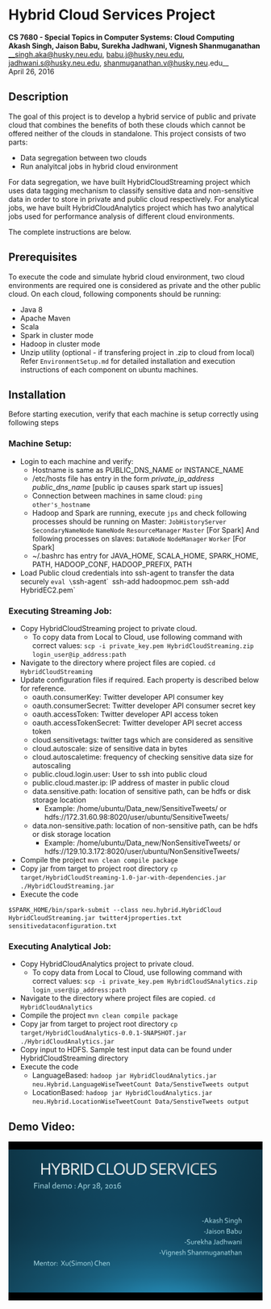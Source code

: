 Hybrid Cloud Services Project 
=============================

**CS 7680 - Special Topics in Computer Systems: Cloud Computing** <br />
**Akash Singh, Jaison Babu, Surekha Jadhwani, Vignesh Shanmuganathan** <br />
__singh.aka@husky.neu.edu, babu.j@husky.neu.edu, jadhwani.s@husky.neu.edu, shanmuganathan.v@husky.neu.edu__ <br />
April 26, 2016 <br />

Description
-----------
The goal of this project is to develop a hybrid service of public and private cloud that combines the benefits of both these clouds which cannot be offered neither of the clouds in standalone.
This project consists of two parts:
 - Data segregation between two clouds
 - Run analyitcal jobs in hybrid cloud environment

For data segregation, we have built HybridCloudStreaming project which uses data tagging mechanism to classify sensitive data and non-sensitive data in order to store in private and public cloud respectively.
For analytical jobs, we have built HybridCloudAnalytics project which has two analytical jobs used for performance analysis of different cloud environments.

The complete instructions are below.

Prerequisites
-------------
To execute the code and simulate hybrid cloud environment, two cloud environments are required one is considered as private and the other public cloud.
On each cloud, following components should be running:
- Java 8
- Apache Maven
- Scala
- Spark in cluster mode
- Hadoop in cluster mode
- Unzip utility (optional - if transfering project in .zip to cloud from local) <br />
Refer `EnvironmentSetup.md` for detailed installation and execution instructions of each component on ubuntu machines.

Installation
------------
Before starting execution, verify that each machine is setup correctly using following steps

### Machine Setup:
* Login to each machine and verify:
  * Hostname is same as PUBLIC_DNS_NAME or INSTANCE_NAME
  * /etc/hosts file has entry in the form _private_ip_address public_dns_name_ [public ip causes spark start up issues]
  * Connection between machines in same cloud: `ping other's_hostname`
  * Hadoop and Spark are running, execute `jps` and check following processes should be running on Master: 
   `JobHistoryServer`
   `SecondaryNameNode`
   `NameNode`
   `ResourceManager`
   `Master`  [For Spark]
  And following processes on slaves:
   `DataNode`
   `NodeManager`
   `Worker` [For Spark]
  * ~/.bashrc has entry for JAVA_HOME, SCALA_HOME, SPARK_HOME, PATH, HADOOP_CONF, HADOOP_PREFIX, PATH
* Load Public cloud credentials into ssh-agent to transfer the data securely
  `eval \`ssh-agent\``
  `ssh-add hadoopmoc.pem`
  `ssh-add HybridEC2.pem`

### Executing Streaming Job:
* Copy HybridCloudStreaming project to private cloud.
  * To copy data from Local to Cloud, use following command with correct values: 
  `scp -i private_key.pem HybridCloudStreaming.zip login_user@ip_address:path`
* Navigate to the directory where project files are copied.
`cd HybridCloudStreaming`
* Update configuration files if required. Each property is described below for reference. 
  * oauth.consumerKey: Twitter developer API consumer key
  * oauth.consumerSecret: Twitter developer API consumer secret key
  * oauth.accessToken: Twitter developer API access token
  * oauth.accessTokenSecret: Twitter developer API secret access token
  * cloud.sensitivetags: twitter tags which are considered as sensitive
  * cloud.autoscale: size of sensitive data in bytes
  * cloud.autoscaletime: frequency of checking sensitive data size for autoscaling
  * public.cloud.login.user: User to ssh into public cloud
  * public.cloud.master.ip: IP address of master in public cloud 
  * data.sensitive.path: location of sensitive path, can be hdfs or disk storage location
    * Example: /home/ubuntu/Data_new/SensitiveTweets/ or hdfs://172.31.60.98:8020/user/ubuntu/SensitiveTweets/
  * data.non-sensitive.path: location of non-sensitive path, can be hdfs or disk storage location
    * Example: /home/ubuntu/Data_new/NonSensitiveTweets/ or hdfs://129.10.3.172:8020/user/ubuntu/NonSensitiveTweets/
* Compile the project
`mvn clean compile package`
* Copy jar from target to project root directory
`cp target/HybridCloudStreaming-1.0-jar-with-dependencies.jar ./HybridCloudStreaming.jar`
* Execute the code
```
$SPARK_HOME/bin/spark-submit --class neu.hybrid.HybridCloud HybridCloudStreaming.jar twitter4jproperties.txt sensitivedataconfiguration.txt
```

### Executing Analytical Job:
* Copy HybridCloudAnalytics project to private cloud.
  * To copy data from Local to Cloud, use following command with correct values: 
  `scp -i private_key.pem HybridCloudSAnalytics.zip login_user@ip_address:path`
* Navigate to the directory where project files are copied.
`cd HybridCloudAnalytics`
* Compile the project
`mvn clean compile package`
* Copy jar from target to project root directory
`cp target/HybridCloudAnalytics-0.0.1-SNAPSHOT.jar ./HybridCloudAnalytics.jar`
* Copy input to HDFS. Sample test input data can be found under HybridCloudStreaming directory
* Execute the code
  * LanguageBased:
  `hadoop jar HybridCloudAnalytics.jar neu.Hybrid.LanguageWiseTweetCount Data/SenstiveTweets output`
  * LocationBased:
  `hadoop jar HybridCloudAnalytics.jar neu.Hybrid.LocationWiseTweetCount Data/SenstiveTweets output`

Demo Video:
-----------
[![Demo Video](https://github.com/BU-NU-CLOUD-SP16/Hybrid-cloud-services/blob/master/Hybrid%20Cloud%20Services.png)](https://youtu.be/-J3ypoSB75k)
